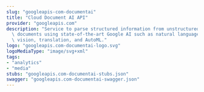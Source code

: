 ```yaml
---
slug: "googleapis-com-documentai"
title: "Cloud Document AI API"
provider: "googleapis.com"
description: "Service to parse structured information from unstructured or semi-structured\
  \ documents using state-of-the-art Google AI such as natural language, computer\
  \ vision, translation, and AutoML."
logo: "googleapis.com-documentai-logo.svg"
logoMediaType: "image/svg+xml"
tags:
- "analytics"
- "media"
stubs: "googleapis.com-documentai-stubs.json"
swagger: "googleapis.com-documentai-swagger.json"
---
```

